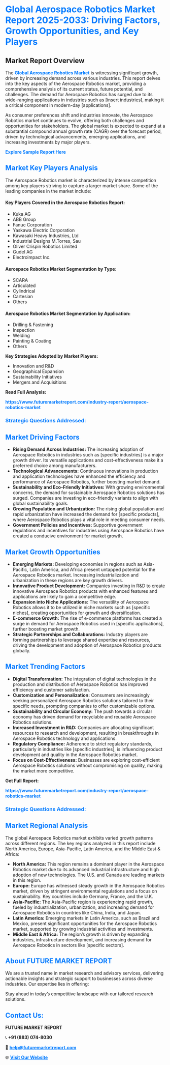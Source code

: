 <h1 style="color: #007BFF;">Global Aerospace Robotics Market Report 2025-2033: Driving Factors, Growth Opportunities, and Key Players</h1>

<section id="overview">
<h2>Market Report Overview</h2>
<p>The <a href="https://www.futuremarketreport.com/industry-report/aerospace-robotics-market" style="color: #007BFF; text-decoration: none;"><strong>Global Aerospace Robotics Market</strong></a> is witnessing significant growth, driven by increasing demand across various industries. This report delves into the key aspects of the Aerospace Robotics market, providing a comprehensive analysis of its current status, future potential, and challenges. The demand for Aerospace Robotics has surged due to its wide-ranging applications in industries such as [insert industries], making it a critical component in modern-day [applications].</p>
<p>As consumer preferences shift and industries innovate, the Aerospace Robotics market continues to evolve, offering both challenges and opportunities for stakeholders. The global market is expected to expand at a substantial compound annual growth rate (CAGR) over the forecast period, driven by technological advancements, emerging applications, and increasing investments by major players.</p>
</section>

<section id="overview">
<p><a href="https://www.futuremarketreport.com/request-sample/reportId=44293" style="color: #007BFF; text-decoration: none;"><strong>Explore Sample Report Here</strong></a></p>
</section>

<section id="key-players">
<h2 style="color: #007BFF;">Market Key Players Analysis</h2>
<p>The Aerospace Robotics market is characterized by intense competition among key players striving to capture a larger market share. Some of the leading companies in the market include:</p>
<h4>Key Players Covered in the Aerospace Robotics Report:</h4>
<ul><li>Kuka AG</li><li>ABB Group</li><li>Fanuc Corporation</li><li>Yaskawa Electric Corporation</li><li>Kawasaki Heavy Industries, Ltd</li><li>Industrial Designs M.Torres, Sau</li><li>Oliver Crispin Robotics Limited</li><li>Gudel AG</li><li>Electroimpact Inc.</li></ul>
<h4>Aerospace Robotics Market Segmentation by Type:</h4>
<ul><li>SCARA</li><li>Articulated</li><li>Cylindrical</li><li>Cartesian</li><li>Others</li></ul>

<h4>Aerospace Robotics Market Segmentation by Application:</h4>
<ul><li>Drilling &amp; Fastening</li><li>Inspection</li><li>Welding</li><li>Painting &amp; Coating</li><li>Others</li></ul>
<p><strong>Key Strategies Adopted by Market Players:</strong></p>
<ul>
<li>Innovation and R&D</li>
<li>Geographical Expansion</li>
<li>Sustainability Initiatives</li>
<li>Mergers and Acquisitions</li>
</ul>
</section>

<section>
<p><strong>Read Full Analysis: </strong></p><a href="https://www.futuremarketreport.com/industry-report/aerospace-robotics-market" style="color: #007BFF; text-decoration: none;"><strong>https://www.futuremarketreport.com/industry-report/aerospace-robotics-market</strong></a>
<h3 style="color: #007BFF;">Strategic Questions Addressed:</h3>
</section>

<section id="driving-factors">
<h2 style="color: #007BFF;">Market Driving Factors</h2>
<ul>
<li><strong>Rising Demand Across Industries:</strong> The increasing adoption of Aerospace Robotics in industries such as [specific industries] is a major growth driver. Its versatile applications and cost-effectiveness make it a preferred choice among manufacturers.</li>
<li><strong>Technological Advancements:</strong> Continuous innovations in production and application technologies have enhanced the efficiency and performance of Aerospace Robotics, further boosting market demand.</li>
<li><strong>Sustainability and Eco-Friendly Initiatives:</strong> With growing environmental concerns, the demand for sustainable Aerospace Robotics solutions has surged. Companies are investing in eco-friendly variants to align with global sustainability goals.</li>
<li><strong>Growing Population and Urbanization:</strong> The rising global population and rapid urbanization have increased the demand for [specific products], where Aerospace Robotics plays a vital role in meeting consumer needs.</li>
<li><strong>Government Policies and Incentives:</strong> Supportive government regulations and incentives for industries using Aerospace Robotics have created a conducive environment for market growth.</li>
</ul>
</section>

<section id="growth-opportunities">
<h2 style="color: #007BFF;">Market Growth Opportunities</h2>
<ul>
<li><strong>Emerging Markets:</strong> Developing economies in regions such as Asia-Pacific, Latin America, and Africa present untapped potential for the Aerospace Robotics market. Increasing industrialization and urbanization in these regions are key growth drivers.</li>
<li><strong>Innovative Product Development:</strong> Companies investing in R&D to create innovative Aerospace Robotics products with enhanced features and applications are likely to gain a competitive edge.</li>
<li><strong>Expansion into Niche Applications:</strong> The versatility of Aerospace Robotics allows it to be utilized in niche markets such as [specific niches], creating opportunities for growth and diversification.</li>
<li><strong>E-commerce Growth:</strong> The rise of e-commerce platforms has created a surge in demand for Aerospace Robotics used in [specific applications], further boosting market growth.</li>
<li><strong>Strategic Partnerships and Collaborations:</strong> Industry players are forming partnerships to leverage shared expertise and resources, driving the development and adoption of Aerospace Robotics products globally.</li>
</ul>
</section>

<section id="trending-factors">
<h2 style="color: #007BFF;">Market Trending Factors</h2>
<ul>
<li><strong>Digital Transformation:</strong> The integration of digital technologies in the production and distribution of Aerospace Robotics has improved efficiency and customer satisfaction.</li>
<li><strong>Customization and Personalization:</strong> Consumers are increasingly seeking personalized Aerospace Robotics solutions tailored to their specific needs, prompting companies to offer customizable options.</li>
<li><strong>Sustainability and Circular Economy:</strong> The push towards a circular economy has driven demand for recyclable and reusable Aerospace Robotics solutions.</li>
<li><strong>Increased Investment in R&D:</strong> Companies are allocating significant resources to research and development, resulting in breakthroughs in Aerospace Robotics technology and applications.</li>
<li><strong>Regulatory Compliance:</strong> Adherence to strict regulatory standards, particularly in industries like [specific industries], is influencing product development and quality in the Aerospace Robotics market.</li>
<li><strong>Focus on Cost-Effectiveness:</strong> Businesses are exploring cost-efficient Aerospace Robotics solutions without compromising on quality, making the market more competitive.</li>
</ul>
</section>

<section>
<p><strong>Get Full Report: </strong></p><a href="https://www.futuremarketreport.com/industry-report/aerospace-robotics-market" style="color: #007BFF; text-decoration: none;"><strong>https://www.futuremarketreport.com/industry-report/aerospace-robotics-market</strong></a>
<h3 style="color: #007BFF;">Strategic Questions Addressed:</h3>
</section>


<section id="regional-analysis">
<h2 style="color: #007BFF;">Market Regional Analysis</h2>
<p>The global Aerospace Robotics market exhibits varied growth patterns across different regions. The key regions analyzed in this report include North America, Europe, Asia-Pacific, Latin America, and the Middle East & Africa:</p>
<ul>
<li><strong>North America:</strong> This region remains a dominant player in the Aerospace Robotics market due to its advanced industrial infrastructure and high adoption of new technologies. The U.S. and Canada are leading markets in this region.</li>
<li><strong>Europe:</strong> Europe has witnessed steady growth in the Aerospace Robotics market, driven by stringent environmental regulations and a focus on sustainability. Key countries include Germany, France, and the U.K.</li>
<li><strong>Asia-Pacific:</strong> The Asia-Pacific region is experiencing rapid growth, fueled by industrialization, urbanization, and increasing demand for Aerospace Robotics in countries like China, India, and Japan.</li>
<li><strong>Latin America:</strong> Emerging markets in Latin America, such as Brazil and Mexico, present significant opportunities for the Aerospace Robotics market, supported by growing industrial activities and investments.</li>
<li><strong>Middle East & Africa:</strong> The region’s growth is driven by expanding industries, infrastructure development, and increasing demand for Aerospace Robotics in sectors like [specific sectors].</li>
</ul>
</section>

<footer>
<h2 style="color: #007BFF;">About FUTURE MARKET REPORT</h2>
<p>We are a trusted name in market research and advisory services, delivering actionable insights and strategic support to businesses across diverse industries. Our expertise lies in offering:</p>

<p>Stay ahead in today’s competitive landscape with our tailored research solutions.</p>

<h2 style="color: #007BFF;">Contact Us:</h2>
<p><strong>FUTURE MARKET REPORT</strong></p>
<p>📞 <strong>+91 (883) 074-8030</strong></p>
<p>📧 <strong><a href="mailto:help@futuremarketreport.com" style="color: #007BFF;">help@futuremarketreport.com</a></strong></p>
<p>🌐 <strong><a href="https://www.futuremarketreport.com/" style="color: #007BFF;">Visit Our Website</a></strong></p>
</footer>